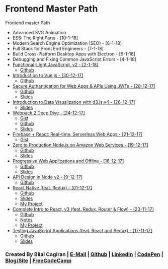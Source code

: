 # Frontend Master Path
Frontend master Path

* Advanced SVG Animation
* ES6: The Right Parts - [10-1-18]
* Modern Search Engine Optimization (SEO) - [8-1-18]
* Full Stack for Front End Engineers - [7-1-18]
* Build Cross-Platform Desktop Apps with Electron - [6-1-18]
* Debugging and Fixing Common JavaScript Errors - [4-1-18]
* [Functional-Light JavaScript, v2 - [2-1-18]](https://frontendmasters.com/courses/functional-javascript-v2/)
  * [Github](https://github.com/getify/Functional-Light-JS)
* [Introduction to Vue.js - [30-12-17]](https://frontendmasters.com/courses/vue/)
  * [Github](https://github.com/sdras/intro-to-vue)
* [Secure Authentication for Web Apps & APIs Using JWTs - [28-12-17]](https://frontendmasters.com/courses/secure-auth-jwt/)
  * [Github](https://github.com/chenkie/react-user-authentication)
  * [Slides](https://frontendmasters.com/assets/resources/ryanchenkie/secure-auth.pdf)
* [Introduction to Data Visualization with d3.js v4 - [26-12-17]](https://frontendmasters.com/courses/d3-v4/)
  * [Slides](http://slides.com/shirleywu/fm-d3intro#/)
* [Webpack 2 Deep Dive - [24-12-17]](https://frontendmasters.com/courses/webpack/)
  * [Gist](https://gist.github.com/1Marc/7c7fad88cfd9bf24389f965dc93a1b22)
  * [Github](https://github.com/kentcdodds/es6-todomvc)
  * [Slides](http://slides.com/kentcdodds/webpack-deep-dive#/)
* [Firebase + React: Real-time, Serverless Web Apps - [21-12-17]](https://frontendmasters.com/courses/firebase-react/)
  * [Gist](https://gist.github.com/stevekinney/362fe71167f8de6f6346df0c4cf46199)
* [Zero to Production Node.js on Amazon Web Services - [19-12-17]](https://frontendmasters.com/courses/production-node-aws/)
  * [Github](https://github.com/kwhinnery/todomvc-plusplus)
  * [Slides](https://github.com/kwhinnery/todomvc-plusplus/blob/master/zerotoprod.pdf)
* [Progressive Web Applications and Offline - [16-12-17]](https://frontendmasters.com/courses/progressive-web-apps/)
  * [Github](https://github.com/mike-works/pwa-fundamentals)
  * [Slides](https://drive.google.com/file/d/0B7LIdu29tPZRODE0SXpRMVVKYzA/view)
* [API Design in Node v2 - [9-12-17]](https://frontendmasters.com/workshops/api-design-in-node-v2/)
  * [Github](https://github.com/FrontendMasters/api-design-node-v2)
* [React Native (feat. Redux) - [01-12-17]](https://frontendmasters.com/courses/react-native/)
  * [Github](https://github.com/FrontendMasters/sweat-book)
  * [Slides](https://docs.google.com/presentation/d/18gCaTdcF9Hd7RPtVYdF8y52pPyLL3dwR5odxWLpZAkQ)
  * [My Project](https://github.com/extwiii/ReactNative-fitApp)
* [Complete Intro to React, v3 (feat. Redux, Router & Flow) - [23-11-17]](https://frontendmasters.com/courses/react/)
  * [Github](https://github.com/btholt/complete-intro-to-react)
  * [Notes](http://btholt.github.io/complete-intro-to-react/)
  * [My Project](https://github.com/extwiii/SVideo)
* [Testing JavaScript Applications (feat. React and Redux) - [17-11-17]](https://frontendmasters.com/courses/testing-javascript/)
  * [Github](https://github.com/kentcdodds/testing-workshop)
  * [Slides](http://slides.com/kentcdodds/testing-workshop)


### Created By Bilal Cagiran | [E-Mail](mailto:bcagiran@hotmail.com) | [Github](https://github.com/extwiii/) | [LinkedIn](https://linkedin.com/in/bilalcagiran) | [CodePen](http://codepen.io/extwiii/) | [Blog/Site](http://bilalcagiran.com) | [FreeCodeCamp](https://www.freecodecamp.com/extwiii) 
